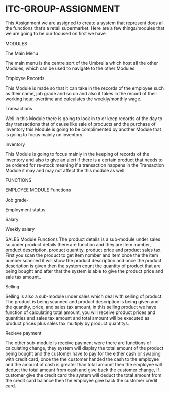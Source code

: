 # ITC-GROUP-ASSIGNMENT
This Assignment we are assigned to create a system that represent does all the functions that’s a
retail supermarket.
Here are a few things/modules that we are going to be our focused on
first we have

MODULES

The Main Menu

The main menu is the centre sort of the Umbrella which host all the other Modules, which can be 
used to navigate to the other Modules

Employee Records

This Module is made so that it can take in the records of the employee such as their name, job grade
and so on and also it takes in the record of their working hour, overtime and calculates the
weekly/monthly wage.

Transactions

Well in this Module there is going to look in to or keep records of the day to day transactions that of
cause like sale of products and the purchase of inventory this Module is going to be complimented
by another Module that is going to focus mainly on inventory

Inventory

This Module is going to focus mainly in the keeping of records of the inventory and also to give an
alert if there is a certain product that needs to be ordered for re-stock meaning if a transaction
happens in the Transaction Module it may and may not affect the this module as well.

FUNCTIONS

EMPLOYEE MODULE Functions

Job grade-

Employment status

Salary

Weekly salary

SALES Module Functions
The product details is a sub-module under sales so under product details there are function and they are item number, product description, product quantity, product price and product sales tax. First you scan the product to get item nomber and item once the the item number scanned it will show the product description and once the product description is given then the system count the quantity of product that are being bought and after that the system is able to give the product price and sale tax amount..

Selling

Selling is also a sub-module under sales which deal with selling of product. The product is being scanned and product description is being given and the quantity, price, and sales tax amount, in this selling product we have function of calculating total amount, you will receive product prices and quantities and sales tax amount and total amount will be executed as product prices plus sales tax multiply by product quantitys.

Recieve payment

 The other sub-module is receive payment were there are functions of calculating change, they system will display the total amount of the product being bought and the customer have to pay for the either cash or swaping with credit card, once the the customer handed the cash to the employee and the amount of cash is greater than total amount then the employee will deduct the total amount from cash and give back the customer change, if customer give the credit card the system will deduct the total amount from the credit card balance then the employee give back the customer credit card.




